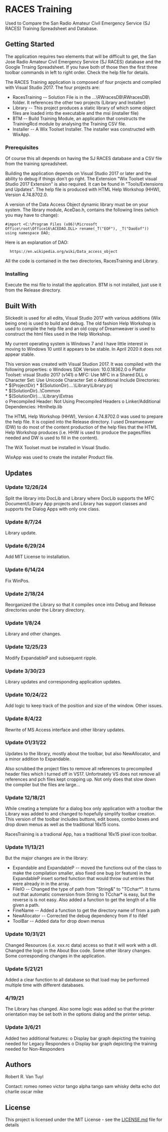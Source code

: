 # RACES Training

 Used to Compare the San Radio Amateur Civil Emergency Service (SJ RACES) Training Spreadsheet and
 Database.

## Getting Started

The application requires two elements that will be difficult to get, the San Jose Radio Amateur Civil
Emergency Service (SJ RACES) database and the Google Trraing Spreadsheet.  If you have both of those then
the first three toolbar commands in left to right order.  Check the help file for details.

The RACES Training application is composed of four projects and compiled with Visual Studio 2017.
The four projects are:
  - RacesTraining -- Solution File is in the ...\RWracesDB\RWracesDB\ folder.  It references the other two
    projects (Library and Installer)
  - Library -- This project produces a static library of which some object files are loaded into
    the executable and the msi (installer file)
  - BTM -- Build Training Module, an application that constructs the TrainingRcd module by analysing the
    Training CSV file.
  - Installer -- A Wix Toolset Installer.  The installer was constructed with WixApp.

### Prerequisites

Of course this all depends on having the SJ RACES database and a CSV file from the training spreadsheet.

Building the application depends on Visual Studio 2017 or later and the ability to
debug if things don't go right.  The Extension "Wix Toolset visual Studio 2017 Extension" is also
required.  It can be found in "Tools/Extensions and Updates".  The help file is produced with
HTML Help Workshop (HHW), Version 4.74.8702.0.

A version of the Data Access Object dynamic library must be on your system.  The library module,
AceDao.h, contains the following lines (which you may have to change):
```
#import <C:\Program Files (x86)\Microsoft Office\root\Office16\ACEDAO.DLL> rename(_T("EOF"), _T("DaoEof"))
using namespace DAO;
```
Here is an explanation of DAO:
```
  https://en.wikipedia.org/wiki/Data_access_object
```

All the code is contained in the two directories, RacesTraining and Library.

### Installing

Execute the msi file to install the application.  BTM is not installed, just use it from the Release
directory.


## Built With

Slickedit is used for all edits, Visual Studio 2017 with various additions (Wix being one) is used to
build and debug.  The old fashion Help Workshop is used to compile the help file and an old copy of
Dreamweaver is used to construct the html files used in the Help Workshop.

My current operating system is Windows 7 and I have little interest in moving to Windows 10 until it
appears to be stable.  In April 2020 it does not appear stable.

This version was created with Visual Studion 2017.  It was compiled with the following properties:
  o Windows SDK Version: 10.0.18362.0
  o Platfor Toolset: visual Studio 2017 (v141)
  o MFC: Use MFC in a Shared DLL
  o Character Set:  Use Unicode Character Set
  o Additional Include Directories:
    * $(ProjectDir)
    * $(SolutionDir)..\..\Library\Library.prj\
    * $(SolutionDir)..\Common\
    * $(SolutionDir)..\..\Library\Extras\
  o  Precompiled Header:  Not Using Precompiled Headers
  o  Linker/Additional Dependencies:  Htmlhelp.lib

The HTML Help Workshop (HHW), Version 4.74.8702.0 was used to prepare the help file.  It is
copied into the Release directory.  I used Dreamweaver (DW) to do most of the content production of the
help files that the HTML Help Workshop produces (i.e. HHW is used to produce the pages/files needed
and DW is used to fill in the content).

The WiX Toolset must be installed in Visual Studio.

WixApp was used to create the installer Product file.

## Updates

### Update 12/26/24

Split the library into DocLib and Library where DocLib supports the MFC Document/Library App
projects and Library has support classes and supports the Dialog Apps with only one class.

### Update 8/7/24

Library update.

### Update 6/29/24

Add MIT License to installation.

### Update 6/14/24

Fix WinPos.

### Update 2/18/24

Reorganized the Library so that it compiles once into Debug and Release directories under the Library
directory.

### Update 1/8/24

Library and other changes.

### Update 12/25/23

Modify ExpandableP and subsequent ripple.

### Update 3/30/23

Library updates and corresponding application updates.

### Update 10/24/22

Add logic to keep track of the position and size of the window.  Other issues.

### Update 8/4/22

Rewrite of MS Access interface and other library updates.

### Update 01/31/22

Updates to the library, mostly about the toolbar, but also NewAllocator, and a minor addition to
Expandable.

Also scrubbed the project files to remove all references to precompiled header files which I turned off
in VS17.  Unfortnately VS does not remove all references and pch files kept cropping up.  Not only does
that slow down the compiler but the files are large...

### Update 12/18/21

While creating a template for a dialog box only application with a toolbar the Library was added to and
changed to hopefully simplify toolbar creation.  This version of the toolbar includes buttons, edit boxes,
combo boxes and drop down menus as well as the traditional 16x15 icons.

RacesTraining is a tradional App, has a traditional 16x15 pixel icon toolbar.

### Update 11/13/21

But the major changes are in the library:

  - Expandable and ExpandableP -- moved the functions out of the class to make the compilation smaller,
also fixed one bug (or feature) in the ExpandableP insert sorted function that would throw out entries
that were already in in the array.
  - FileIO -- Changed the type of path from "String&" to "TCchar*".  It turns out that automatic
conversion from String to TCchar* is easy, but the reverse is is not easy.  Also added a function to
get the length of a file given a path.
  - FineName -- Added a function to get the directory name of from a path
  - NewAllocator -- Corrected the debug dependency from if to ifdef
  - ToolBar -- Added data for drop down menus

### Update 10/31/21

Changed Resources (i.e. xxx.rc data) access so that it will work with a dll.  Changed the logic in the
About Box code.  Some other library changes.  Some corresponding changes in the application.

### Update 5/21/21

Added a clear function to all database so that load may be performed multiple time with different
databases.

### 4/19/21

The Library has changed.  Also some logic was added so that the printer orientation may be set both in
the options dialog and the printer setup.

### Update 3/6/21

Added two additional features:
  o Display bar graph depicting the training needed for Legacy Responders
  o Display bar graph depicting the training needed for Non-Responders

## Authors

Robert R. Van Tuyl

Contact:  romeo romeo victor tango alpha tango sam whisky delta echo dot charlie oscar mike

## License

 This project is licensed under the MIT License - see the [LICENSE.md](LICENSE.md) file for details



